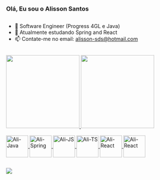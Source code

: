 ### Olá, Eu sou o Alisson Santos
##
- 🔭 Software Engineer (Progress 4GL e Java)
- 🌱 Atualmente estudando Spring and React
- 📫 Contate-me no email: alisson-sds@hotmail.com
##
<div>
  <a href="https://github.com/alisson-sds">  
  <img height="200em" src="https://github-readme-stats.vercel.app/api?username=alisson-sds&show_icons=true&theme=transparent"/>
  <img height="200em" src="https://github-readme-stats.vercel.app/api/top-langs/?username=alisson-sds&hide=html,css&layout=donut&theme=transparent"/>
</div> 
  
<div style="display: inline_block"> <br>
  
  <img align="center" alt="Ali-Java" height="60" widht="80" src="https://cdn.jsdelivr.net/gh/devicons/devicon/icons/java/java-original-wordmark.svg"/> 
  <img align="center" alt="Ali-Spring" height="60" widht="80" src="https://cdn.jsdelivr.net/gh/devicons/devicon/icons/spring/spring-original.svg"/> 
  <img align="center" alt="Ali-JS" height="60" widht="80" src="https://cdn.jsdelivr.net/gh/devicons/devicon/icons/javascript/javascript-original.svg"/> 
  <img align="center" alt="Ali-TS" height="60" widht="80" src="https://cdn.jsdelivr.net/gh/devicons/devicon/icons/typescript/typescript-original.svg"/> 
  <img align="center" alt="Ali-React" height="60" widht="80" src="https://cdn.jsdelivr.net/gh/devicons/devicon/icons/react/react-original.svg"/> 
  <img align="center" alt="Ali-React" height="60" widht="80" src="https://cdn.jsdelivr.net/gh/devicons/devicon/icons/angular/angular-original.svg"/> 
  
</div>

  ##
  
<div>
  <a href="https://www.linkedin.com/in/alisson-sds/" target="_blank"><img src="https://img.shields.io/badge/LinkedIn-0077B5?style=for-the-badge&logo=linkedin&logoColor=white  "></img></a>  
</div>  

  
